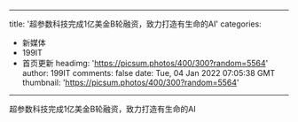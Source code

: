 
---
title: '超参数科技完成1亿美金B轮融资，致力打造有生命的AI'
categories: 
 - 新媒体
 - 199IT
 - 首页更新
headimg: 'https://picsum.photos/400/300?random=5564'
author: 199IT
comments: false
date: Tue, 04 Jan 2022 07:05:38 GMT
thumbnail: 'https://picsum.photos/400/300?random=5564'
---

<div>   
超参数科技完成1亿美金B轮融资，致力打造有生命的AI  
</div>
            